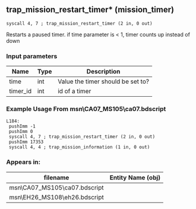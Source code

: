 ## trap_mission_restart_timer* (mission_timer)

`syscall 4, 7 ; trap_mission_restart_timer (2 in, 0 out)`

Restarts a paused timer. if time parameter is < 1, timer counts up instead of down

### Input parameters
| Name | Type | Description
|------|------|------------
| time   | int   | Value the timer should be set to?
| timer_id   | int   | id of a timer


### Example Usage From msn\CA07_MS105\ca07.bdscript
```plaintext
L184:
 pushImm -1
 pushImm 0
 syscall 4, 7 ; trap_mission_restart_timer (2 in, 0 out)
 pushImm 17353
 syscall 4, 4 ; trap_mission_information (1 in, 0 out)
```


### Appears in:
| filename | Entity Name (obj)
|----------|-------------
| msn\CA07_MS105\ca07.bdscript       |           
| msn\EH26_MS108\eh26.bdscript       |           



